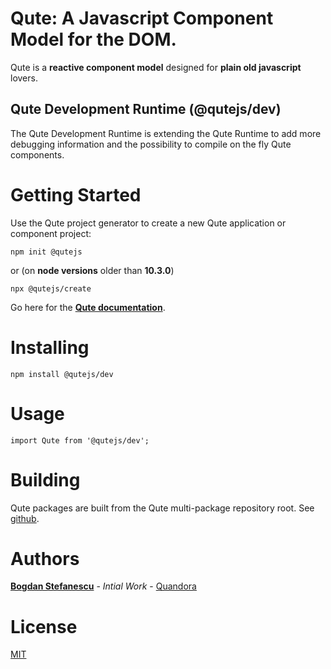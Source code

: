 # Qute: A Javascript Component Model for the DOM.

Qute is a **reactive component model** designed for **plain old javascript** lovers.

## Qute Development Runtime (@qutejs/dev)

The Qute Development Runtime is extending the Qute Runtime to add more debugging information and the possibility to compile on the fly Qute components.

# Getting Started

Use the Qute project generator to create a new Qute application or component project:

```
npm init @qutejs
```

or (on **node versions** older than **10.3.0**)

```
npx @qutejs/create
```

Go here for the **[Qute documentation](https://qutejs.org)**.

# Installing

```
npm install @qutejs/dev
```

# Usage

```
import Qute from '@qutejs/dev';
```

# Building

Qute packages are built from the Qute multi-package repository root.
See [github](https://github.com/bstefanescu/qutejs).

# Authors

**[Bogdan Stefanescu](mailto:bogdan@quandora.com)** - *Intial Work* - [Quandora](https://quandora.com)

# License

[MIT](LICENSE)

